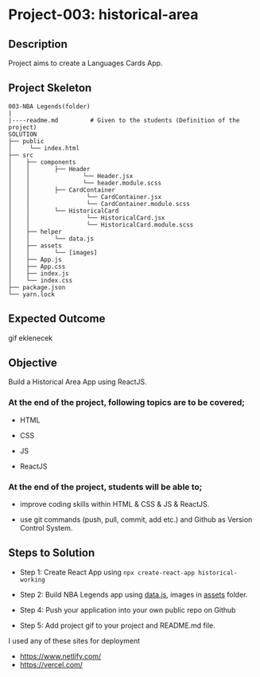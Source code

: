 
# Project-003: historical-area

## Description

Project aims to create a Languages Cards App.


## Project Skeleton

```
003-NBA Legends(folder)
|
|----readme.md         # Given to the students (Definition of the project)
SOLUTION
├── public
│     └── index.html
├── src
│    ├── components
│    │       ├── Header
│    │               └── Header.jsx
│    │               └── header.module.scss
│    │       ├── CardContainer
│    │                └── CardContainer.jsx
│    │                └── CardContainer.module.scss
│    │       └── HistoricalCard
│    │                └── HistoricalCard.jsx
│    │                └── HistoricalCard.module.scss
│    ├── helper
│    │       └── data.js
│    ├── assets
│    │       └── [images]
│    ├── App.js
│    ├── App.css
│    ├── index.js
│    └── index.css
├── package.json
└── yarn.lock
```

## Expected Outcome

gif eklenecek

## Objective

Build a Historical Area App using ReactJS.

### At the end of the project, following topics are to be covered;

- HTML

- CSS

- JS

- ReactJS

### At the end of the project, students will be able to;

- improve coding skills within HTML & CSS & JS & ReactJS.

- use git commands (push, pull, commit, add etc.) and Github as Version Control System.

## Steps to Solution

- Step 1: Create React App using `npx create-react-app historical-working`

- Step 2: Build NBA Legends app using [data.js](./assets/data.js), images in [assets](./assets/) folder.

- Step 4: Push your application into your own public repo on Github

- Step 5: Add project gif to your project and README.md file.



I  used any of these sites for deployment

- https://www.netlify.com/
- https://vercel.com/
